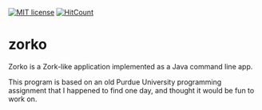 [![MIT license](http://img.shields.io/badge/license-MIT-brightgreen.svg)](http://opensource.org/licenses/MIT)
[![HitCount](http://hits.dwyl.io/SharkDemon/zorko.svg)](http://hits.dwyl.io/SharkDemon/zorko)

# zorko

Zorko is a Zork-like application implemented as a Java command line app.

This program is based on an old Purdue University programming assignment that I happened to find one day, and thought it would be fun to work on.
